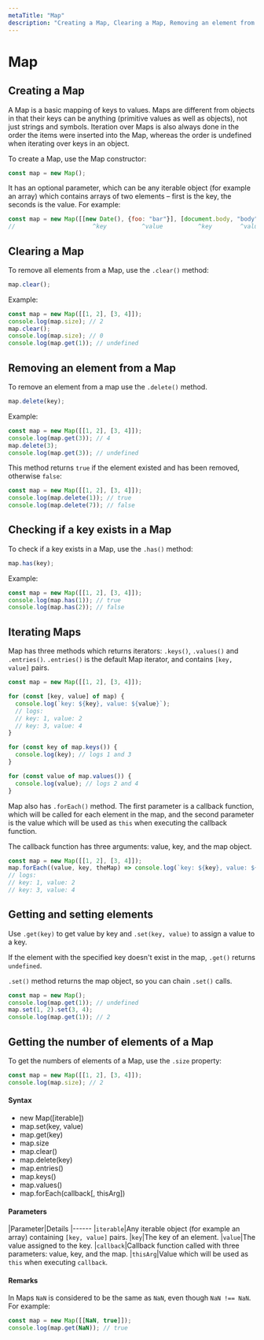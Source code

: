 ```yaml
---
metaTitle: "Map"
description: "Creating a Map, Clearing a Map, Removing an element from a Map, Checking if a key exists in a Map, Iterating Maps, Getting and setting elements, Getting the number of elements of a Map"
---
```


# Map



## Creating a Map


A Map is a basic mapping of keys to values. Maps are different from objects in that their keys can be anything (primitive values as well as objects), not just strings and symbols. Iteration over Maps is also always done in the order the items were inserted into the Map, whereas the order is undefined when iterating over keys in an object.

To create a Map, use the Map constructor:

```js
const map = new Map();

```

It has an optional parameter, which can be any iterable object (for example an array) which contains arrays of two elements – first is the key, the seconds is the value. For example:

```js
const map = new Map([[new Date(), {foo: "bar"}], [document.body, "body"]]);
//                      ^key          ^value          ^key        ^value

```



## Clearing a Map


To remove all elements from a Map, use the `.clear()` method:

```js
map.clear();

```

Example:

```js
const map = new Map([[1, 2], [3, 4]]);
console.log(map.size); // 2
map.clear();
console.log(map.size); // 0
console.log(map.get(1)); // undefined

```



## Removing an element from a Map


To remove an element from a map use the `.delete()` method.

```js
map.delete(key);

```

Example:

```js
const map = new Map([[1, 2], [3, 4]]);
console.log(map.get(3)); // 4
map.delete(3);
console.log(map.get(3)); // undefined

```

This method returns `true` if the element existed and has been removed, otherwise `false`:

```js
const map = new Map([[1, 2], [3, 4]]);
console.log(map.delete(1)); // true
console.log(map.delete(7)); // false

```



## Checking if a key exists in a Map


To check if a key exists in a Map, use the `.has()` method:

```js
map.has(key);

```

Example:

```js
const map = new Map([[1, 2], [3, 4]]);
console.log(map.has(1)); // true
console.log(map.has(2)); // false

```



## Iterating Maps


Map has three methods which returns iterators: `.keys()`, `.values()` and `.entries()`. `.entries()` is the default Map iterator, and contains `[key, value]` pairs.

```js
const map = new Map([[1, 2], [3, 4]]);

for (const [key, value] of map) {
  console.log(`key: ${key}, value: ${value}`);
  // logs:
  // key: 1, value: 2
  // key: 3, value: 4
}

for (const key of map.keys()) {
  console.log(key); // logs 1 and 3
}

for (const value of map.values()) {
  console.log(value); // logs 2 and 4
}

```

Map also has `.forEach()` method. The first parameter is a callback function, which will be called for each element in the map, and the second parameter is the value which will be used as `this` when executing the callback function.

The callback function has three arguments: value, key, and the map object.

```js
const map = new Map([[1, 2], [3, 4]]);
map.forEach((value, key, theMap) => console.log(`key: ${key}, value: ${value}`));
// logs:
// key: 1, value: 2
// key: 3, value: 4

```



## Getting and setting elements


Use `.get(key)` to get value by key and `.set(key, value)` to assign a value to a key.

If the element with the specified key doesn't exist in the map, `.get()` returns `undefined`.

`.set()` method returns the map object, so you can chain `.set()` calls.

```js
const map = new Map();
console.log(map.get(1)); // undefined
map.set(1, 2).set(3, 4);
console.log(map.get(1)); // 2

```



## Getting the number of elements of a Map


To get the numbers of elements of a Map, use the `.size` property:

```js
const map = new Map([[1, 2], [3, 4]]);
console.log(map.size); // 2

```



#### Syntax


- new Map([iterable])
- map.set(key, value)
- map.get(key)
- map.size
- map.clear()
- map.delete(key)
- map.entries()
- map.keys()
- map.values()
- map.forEach(callback[, thisArg])



#### Parameters


|Parameter|Details
|------
|`iterable`|Any iterable object (for example an array) containing `[key, value]` pairs.
|`key`|The key of an element.
|`value`|The value assigned to the key.
|`callback`|Callback function called with three parameters: value, key, and the map.
|`thisArg`|Value which will be used as `this` when executing `callback`.



#### Remarks


In Maps `NaN` is considered to be the same as `NaN`, even though `NaN !== NaN`. For example:

```js
const map = new Map([[NaN, true]]);
console.log(map.get(NaN)); // true

```


